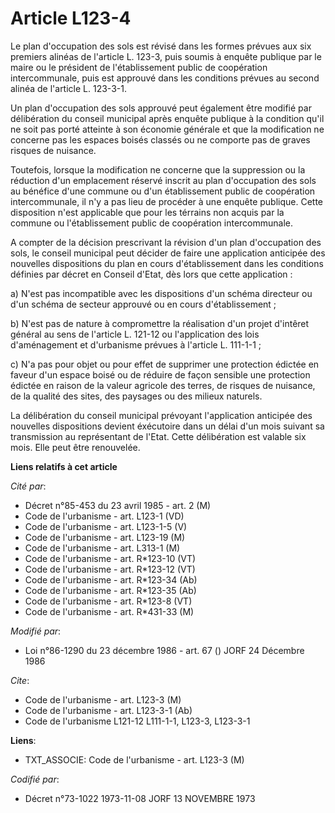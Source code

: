 # Article L123-4

Le plan d'occupation des sols est révisé dans les formes prévues aux six premiers alinéas de l'article L. 123-3, puis soumis
à enquête publique par le maire ou le président de l'établissement public de coopération intercommunale, puis est approuvé
dans les conditions prévues au second alinéa de l'article L. 123-3-1.

Un plan d'occupation des sols approuvé peut également être modifié par délibération du conseil municipal après enquête
publique à la condition qu'il ne soit pas porté atteinte à son économie générale et que la modification ne concerne pas les
espaces boisés classés ou ne comporte pas de graves risques de nuisance.

Toutefois, lorsque la modification ne concerne que la suppression ou la réduction d'un emplacement réservé inscrit au plan
d'occupation des sols au bénéfice d'une commune ou d'un établissement public de coopération intercommunale, il n'y a pas lieu
de procéder à une enquête publique. Cette disposition n'est applicable  que pour les térrains non acquis par la commune ou
l'établissement public de coopération intercommunale.

A compter de la décision prescrivant la révision d'un plan d'occupation des sols, le conseil municipal peut décider de faire
une application anticipée des nouvelles dispositions du plan en cours d'établissement dans les conditions définies par décret
en Conseil d'Etat, dès lors que cette application :

a) N'est pas incompatible avec les dispositions d'un schéma directeur ou d'un schéma de secteur approuvé ou en cours
d'établissement ;

b) N'est pas de nature à compromettre la réalisation d'un projet d'intêret général au sens de l'article L. 121-12 ou
l'application des lois d'aménagement et d'urbanisme prévues à l'article L. 111-1-1 ;

c) N'a pas pour objet ou pour effet de supprimer une protection édictée en faveur d'un espace boisé ou de réduire de façon
sensible une protection édictée en raison de la valeur agricole des terres, de risques de nuisance, de la qualité des sites,
des paysages ou des milieux naturels.

La délibération du conseil municipal prévoyant l'application anticipée des nouvelles dispositions devient éxécutoire dans un
délai d'un mois suivant sa transmission au représentant de l'Etat. Cette délibération est valable six mois. Elle peut être
renouvelée.

**Liens relatifs à cet article**

_Cité par_:

  - Décret n°85-453 du 23 avril 1985 - art. 2 (M)
  - Code de l'urbanisme - art. L123-1 (VD)
  - Code de l'urbanisme - art. L123-1-5 (V)
  - Code de l'urbanisme - art. L123-19 (M)
  - Code de l'urbanisme - art. L313-1 (M)
  - Code de l'urbanisme - art. R*123-10 (VT)
  - Code de l'urbanisme - art. R*123-12 (VT)
  - Code de l'urbanisme - art. R*123-34 (Ab)
  - Code de l'urbanisme - art. R*123-35 (Ab)
  - Code de l'urbanisme - art. R*123-8 (VT)
  - Code de l'urbanisme - art. R*431-33 (M)

_Modifié par_:

  - Loi n°86-1290 du 23 décembre 1986 - art. 67 () JORF 24 Décembre 1986

_Cite_:

  - Code de l'urbanisme - art. L123-3 (M)
  - Code de l'urbanisme - art. L123-3-1 (Ab)
  - Code de l'urbanisme L121-12  L111-1-1, L123-3, L123-3-1

**Liens**:

  - TXT_ASSOCIE: Code de l'urbanisme - art. L123-3 (M)

_Codifié par_:

  - Décret n°73-1022 1973-11-08 JORF 13 NOVEMBRE 1973
